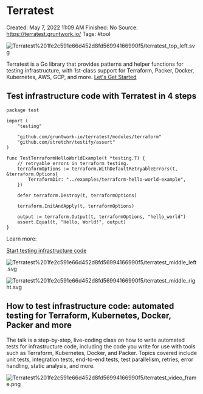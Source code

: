 # Terratest

Created: May 7, 2022 11:09 AM
Finished: No
Source: https://terratest.gruntwork.io/
Tags: #tool

![Terratest%201fe2c591e66d452d8fd56994166990f5/terratest_top_left.svg](Terratest%201fe2c591e66d452d8fd56994166990f5/terratest_top_left.svg)

Terratest is a Go library that provides patterns and helper functions for testing infrastructure, with 1st-class support for Terraform, Packer, Docker, Kubernetes, AWS, GCP, and more.  [Let's Get Started](https://terratest.gruntwork.io/docs#getting-started)

## Test infrastructure code with Terratest **in 4 steps**

```
package test

import (
	"testing"

	"github.com/gruntwork-io/terratest/modules/terraform"
	"github.com/stretchr/testify/assert"
)

func TestTerraformHelloWorldExample(t *testing.T) {
	// retryable errors in terraform testing.
	terraformOptions := terraform.WithDefaultRetryableErrors(t, &terraform.Options{
		TerraformDir: "../examples/terraform-hello-world-example",
	})

	defer terraform.Destroy(t, terraformOptions)

	terraform.InitAndApply(t, terraformOptions)

	output := terraform.Output(t, terraformOptions, "hello_world")
	assert.Equal(t, "Hello, World!", output)
}

```

Learn more:

[Start testing infrastructure code](https://terratest.gruntwork.io/docs/getting-started/quick-start/)

![Terratest%201fe2c591e66d452d8fd56994166990f5/terratest_middle_left.svg](Terratest%201fe2c591e66d452d8fd56994166990f5/terratest_middle_left.svg)

![Terratest%201fe2c591e66d452d8fd56994166990f5/terratest_middle_right.svg](Terratest%201fe2c591e66d452d8fd56994166990f5/terratest_middle_right.svg)

## How to test infrastructure code: **automated testing for Terraform, Kubernetes, Docker, Packer and more**

The talk is a step-by-step, live-coding class on how to write automated tests for infrastructure code, including the code you write for use with tools such as Terraform, Kubernetes, Docker, and Packer. Topics covered include unit tests, integration tests, end-to-end tests, test parallelism, retries, error handling, static analysis, and more.

![Terratest%201fe2c591e66d452d8fd56994166990f5/terratest_video_frame.png](Terratest%201fe2c591e66d452d8fd56994166990f5/terratest_video_frame.png)